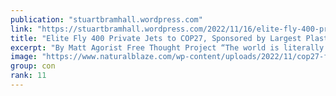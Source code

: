 ```yaml
---
publication: "stuartbramhall.wordpress.com"
link: "https://stuartbramhall.wordpress.com/2022/11/16/elite-fly-400-private-jets-to-cop27-sponsored-by-largest-plastic-polluter-in-world-to-lecture-you-about-climate/"
title: "Elite Fly 400 Private Jets to COP27, Sponsored by Largest Plastic Polluter in World, To Lecture YOU About Climate"
excerpt: "By Matt Agorist Free Thought Project “The world is literally burning because of you,” according to the world’s elite who produce more pollution in a few hours than most people make all year. Curren…"
image: "https://www.naturalblaze.com/wp-content/uploads/2022/11/cop27-ftp.jpg"
group: con
rank: 11
---
```

